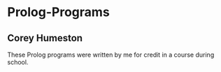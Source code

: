 # Prolog-Programs

## Corey Humeston

These Prolog programs were written by me for credit in a course during school.
